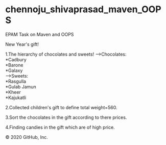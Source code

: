 # chennoju_shivaprasad_maven_OOPS
EPAM Task on Maven and OOPS

New Year's gift!

1.The hierarchy of chocolates and sweets!
-->Chocolates:<br>
*Cadbury<br>
*Barone<br>
*Galaxy<br>
-->Sweets:<br>
*Rasgulla<br>
*Gulab Jamun<br>
*Kheer<br>
*Kajukatli<br>

2.Collected children's gift to define total weight=560.<br>

3.Sort the chocolates in the gift according to there prices.<br>

4.Finding candies in the gift which are of high price.<br>

© 2020 GitHub, Inc.<br>

